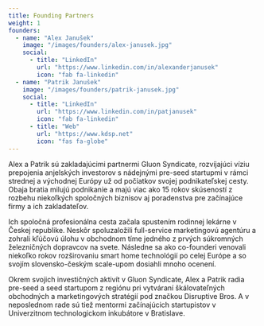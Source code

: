 ```yaml
---
title: Founding Partners
weight: 1
founders:
  - name: "Alex Janušek"
    image: "/images/founders/alex-janusek.jpg"
    social:
      - title: "LinkedIn"
        url: "https://www.linkedin.com/in/alexanderjanusek"
        icon: "fab fa-linkedin"
  - name: "Patrik Janušek"
    image: "/images/founders/patrik-janusek.jpg"
    social:
      - title: "LinkedIn"
        url: "https://www.linkedin.com/in/patjanusek"
        icon: "fab fa-linkedin"
      - title: "Web"
        url: "https://www.kdsp.net"
        icon: "fas fa-globe"
---
```

Alex a Patrik sú zakladajúcimi partnermi Gluon Syndicate, rozvíjajúci víziu prepojenia anjelských investorov s nádejnými pre-seed startupmi v rámci strednej a východnej Európy už od počiatkov svojej podnikateľskej cesty. Obaja bratia milujú podnikanie a majú viac ako 15 rokov skúseností z rozbehu niekoľkých spoločných biznisov aj poradenstva pre začínajúce firmy a ich zakladateľov.

Ich spoločná profesionálna cesta začala spustením rodinnej lekárne v Českej republike. Neskôr spoluzaložili full-service marketingovú agentúru a zohrali kľúčovú úlohu v obchodnom tíme jedného z prvých súkromných železničných dopravcov na svete. Následne sa ako co-founderi venovali niekoľko rokov rozširovaniu smart home technológií po celej Európe a so svojím slovensko-českým scale-upom dosiahli mnoho ocenení.

Okrem svojich investičných aktivít v Gluon Syndicate, Alex a Patrik radia pre-seed a seed startupom z regiónu pri vytváraní škálovateľných obchodných a marketingových stratégií pod značkou Disruptive Bros. A v neposlednom rade sú tiež mentormi začínajúcich startupistov v Univerzitnom technologickom inkubátore v Bratislave.
